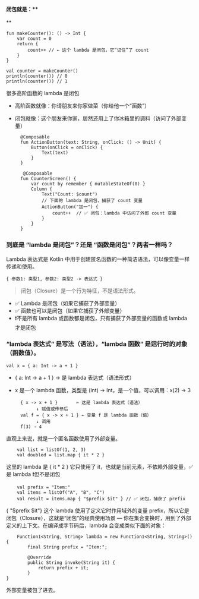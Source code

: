 #### 闭包就是：**
**

	
	fun makeCounter(): () -> Int {
	    var count = 0
	    return {
	        count++ // ← 这个 lambda 是闭包，它“记住”了 count
	    }
	}
	
	val counter = makeCounter()
	println(counter()) // 0
	println(counter()) // 1


很多高阶函数的 lambda 是闭包	

* 高阶函数就像：你请朋友来你家做菜（你给他一个“函数”）
* 闭包就像：这个朋友来你家，居然还用上了你冰箱里的调料（访问了外部变量）

		@Composable
		fun ActionButton(text: String, onClick: () -> Unit) {
		    Button(onClick = onClick) {
		        Text(text)
		    }
		}
		
		 @Composable
		fun CounterScreen() {
		    var count by remember { mutableStateOf(0) }
		    Column {
		        Text("Count: $count")
		        // 下面的 lambda 是闭包，捕获了 count 变量
		        ActionButton("加一") {
		            count++  // ✅ 闭包：lambda 中访问了外部 count 变量  
		        }
		    }
		}

### 到底是 “lambda 是闭包”？还是 “函数是闭包”？两者一样吗？

Lambda 表达式是 Kotlin 中用于创建匿名函数的一种简洁语法，可以像变量一样传递和使用。

	{ 参数1: 类型1, 参数2: 类型2 -> 表达式 }


> 闭包（Closure）是一个行为特征，不是语法形式。
 
*  ✅ Lambda 是闭包（如果它捕获了外部变量）
* ✅ 函数也可以是闭包（如果它捕获了外部变量）
* ❗️不是所有 lambda 或函数都是闭包，只有捕获了外部变量的函数或 lambda 才是闭包


### “lambda 表达式” 是写法（语法），“lambda 函数” 是运行时的对象（函数值）。


	val x = { a: Int -> a + 1 }


* { a: Int -> a + 1 } → 是 lambda 表达式（语法形式）
* x 是一个 lambda 函数，类型是 (Int) -> Int，是一个值，可以调用：x(2) → 3

		{ x -> x + 1 }       ← 这是 lambda 表达式（语法）
		      ↓ 赋值或传参后
		val f = { x -> x + 1 } ← 变量 f 是 lambda 函数（值）
		      ↓ 调用
		f(3) → 4

直观上来说，就是一个匿名函数使用了外部变量。

		
		val list = listOf(1, 2, 3)
		val doubled = list.map { it * 2 }
		
这里的 lambda 是 { it * 2 }
它只使用了 it，也就是当前元素，不依赖外部变量，✅ 是 lambda ❗️但不是闭包

 
		val prefix = "Item:"
		val items = listOf("A", "B", "C")
		val result = items.map { "$prefix $it" } // ✅ 闭包，捕获了 prefix 
		
{ "$prefix $it"} 这个 lambda 使用了定义它时作用域外的变量 prefix，所以它是闭包（Closure），这就是“闭包”的经典使用场景 — 你在集合变换时，用到了外部定义的上下文。在编译成字节码后，lambda 会变成类似下面的对象：
 
		Function1<String, String> lambda = new Function1<String, String>() {
		    final String prefix = "Item:";
		
		    @Override
		    public String invoke(String it) {
		        return prefix + it;
		    }
	}

外部变量被包了进去。